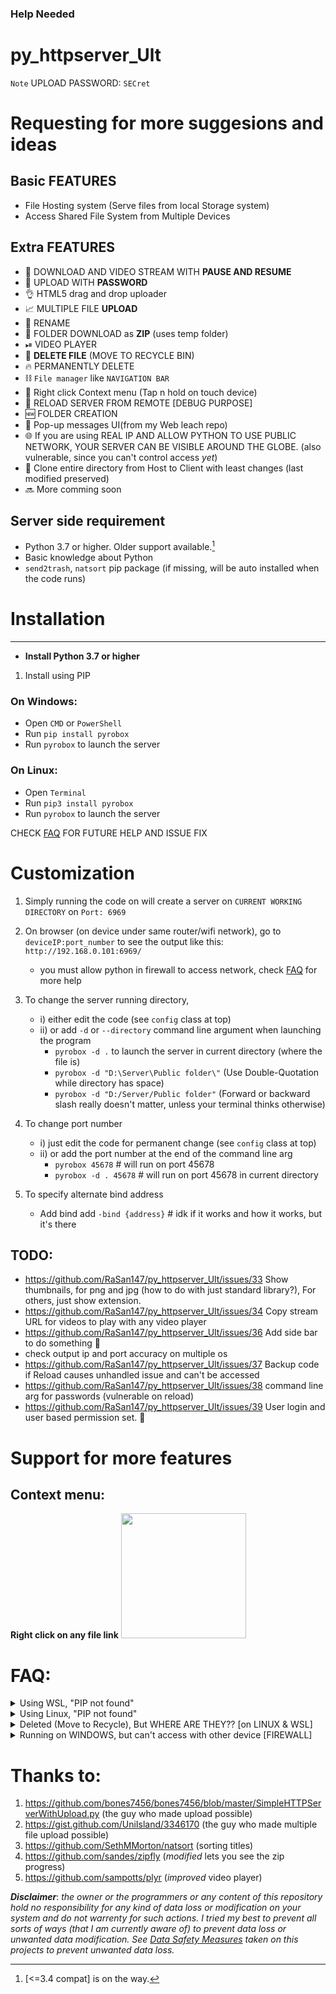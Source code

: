 ### Help Needed
# py_httpserver_Ult

` Note ` UPLOAD PASSWORD: `SECret`
# Requesting for more suggesions and ideas

Basic FEATURES
----------------------------------------------------------------
* File Hosting system (Serve files from local Storage system)
* Access Shared File System from Multiple Devices

 Extra FEATURES 
----------------------------------------------------------------
* 🔽 DOWNLOAD AND VIDEO STREAM WITH **PAUSE AND RESUME**
* 🔼 UPLOAD WITH **PASSWORD**
* 👌 HTML5 drag and drop uploader
* 📈 MULTIPLE FILE **UPLOAD**
* 📝 RENAME
* 📁 FOLDER DOWNLOAD as **ZIP** (uses temp folder)
* ⏯ VIDEO PLAYER
* 🔁 **DELETE FILE** (MOVE TO RECYCLE BIN)
* 🔥 PERMANENTLY DELETE
* ⛓ `File manager` like `NAVIGATION BAR`
* 📑 Right click Context menu (Tap n hold on touch device)
* 🧨 RELOAD SERVER FROM REMOTE [DEBUG PURPOSE]
* 🆕 FOLDER CREATION
* 💬 Pop-up messages UI(from my Web leach repo)
* 🌐 If you are using REAL IP AND ALLOW PYTHON TO USE PUBLIC NETWORK, YOUR SERVER CAN BE VISIBLE AROUND THE GLOBE. (also vulnerable, since you can't control access *yet*)
* 🧬 Clone entire directory from Host to Client with least changes (last modified preserved)
* 🔜 More comming soon


Server side requirement
----------------------------------------------------------------
* Python 3.7 or higher. Older support available.[^1]
* Basic knowledge about Python
* `send2trash`, `natsort` pip package (if missing, will be auto installed when the code runs)

[^1]: [<=3.4 compat] is on the way.


# Installation
----------------------------------------------------------------
  * **Install Python 3.7 or higher**
  1. Install using PIP
  ### On Windows:
  * Open `CMD` or `PowerShell`
  * Run `pip install pyrobox`
  * Run `pyrobox` to launch the server

  ### On Linux:
  * Open `Terminal`
  * Run `pip3 install pyrobox`
  * Run `pyrobox` to launch the server

CHECK [FAQ](#faq) FOR FUTURE HELP AND ISSUE FIX


# Customization
1. Simply running the code on will create a server on `CURRENT WORKING DIRECTORY` on `Port: 6969`
1. On browser (on device under same router/wifi network), go to `deviceIP:port_number` to see the output like this: `http://192.168.0.101:6969/`
    * you must allow python in firewall to access network, check [FAQ](#faq) for more help
1. To change the server running directory, 
   - i) either edit the code  (see `config` class at top)
   - ii) or add `-d` or `--directory` command line argument when launching the program
        - `pyrobox -d .` to launch the server in current directory (where the file is)
        - `pyrobox -d "D:\Server\Public folder\"`  (Use Double-Quotation while directory has space)
        - `pyrobox -d "D:/Server/Public folder"` (Forward or backward slash really doesn't matter, unless your terminal thinks otherwise)
 1. To change port number
    - i) just edit the code for permanent change  (see `config` class at top)
    - ii) or add the port number at the end of the command line arg  
       -  `pyrobox 45678` # will run on port 45678
       -  `pyrobox -d . 45678` # will run on port 45678 in current directory

1. To specify alternate bind address
    - Add bind add `-bind {address}` # idk if it works and how it works, but it's there

 TODO:
--------------------------------------------------------------

* https://github.com/RaSan147/py_httpserver_Ult/issues/33 Show thumbnails, for png and jpg (how to do with just standard library?), For others, just show extension.
* https://github.com/RaSan147/py_httpserver_Ult/issues/34 Copy stream URL for videos to play with any video player
* https://github.com/RaSan147/py_httpserver_Ult/issues/36 Add side bar to do something 🤔
* check output ip and port accuracy on multiple os  
* https://github.com/RaSan147/py_httpserver_Ult/issues/37 Backup code if Reload causes unhandled issue and can't be accessed
* https://github.com/RaSan147/py_httpserver_Ult/issues/38 command line arg for passwords (vulnerable on reload)
* https://github.com/RaSan147/py_httpserver_Ult/issues/39 User login and user based permission set. 🔑

# Support for more features


Context menu:
--------------------------------------------------------------
  **Right click on any file link**
  <img src="https://user-images.githubusercontent.com/34002411/174422718-e19d33b2-4937-47d7-bcc2-610141c1e437.jpg" width=200>

# FAQ:
<details>
  <summary>Using WSL, "PIP not found"</summary>
 
  > Run this to install `pip3` and add `pip` to path 
  ```
  sudo apt -y purge python3-pip
  sudo python3 -m pip uninstall pip
  sudo apt -y install python3-pip
  pip3 install --upgrade pip
  echo "export PATH=\"${HOME}/.local/bin:$PATH\"" >>"${HOME}"/.bashrc
  ```
  > Re-running the file should work.
</details>

<details>
  <summary>Using Linux, "PIP not found"</summary>
  
  > Run this to install `pip3` 
  ```
  sudo apt -y purge python3-pip
  sudo python3 -m pip uninstall pip
  sudo apt -y install python3-pip
  pip3 install --upgrade pip
  ```
  > Re-running the file should work.
</details>


<details>
  <summary>Deleted (Move to Recycle), But WHERE ARE THEY?? [on LINUX & WSL]</summary>
  
  > Actually the feature is working fine, unfortunately NO-GUI mode linux and WSL don't recycle bin, so you can't find it!
  > And to make things worse, **you need to manually clear the recyle bin** from `~/.local/share/Trash`
  > **SO I'D RECOMMAND USING DELETE PARMANENTLY**
</details>

<details>
  <summary>Running on WINDOWS, but can't access with other device [FIREWALL]</summary>
 
  > You probably have **FireWall ON** and Unconfigured.
  > For your safety, I'd recommand you to allow Python on private network and run the server when your network is Private.
  > IN SHORT: ALLOW PYTHON ON FIREWALL, RUN THE SERVER
 
  > *note: allowed on private but using public network on firewall will cause similar issue, you gotta make both same or allow python both on public and private*
</details>

# Thanks to:
1. https://github.com/bones7456/bones7456/blob/master/SimpleHTTPServerWithUpload.py (the guy who made upload possible)
2. https://gist.github.com/UniIsland/3346170 (the guy who made multiple file upload possible)
3. https://github.com/SethMMorton/natsort (sorting titles)
4. https://github.com/sandes/zipfly (*modified* lets you see the zip progress)
5. https://github.com/sampotts/plyr (*improved* video player)

***Disclaimer***: *the owner or the programmers or any content of this repository hold no responsibility for any kind of data loss or modification on your system and do not warrenty for such actions. I tried my best to prevent all sorts of ways (that I am currently aware of) to prevent data loss or unwanted data modification. See [Data Safety Measures](/DATA%20SAFETY.MD) taken on this projects to prevent unwanted data loss.*
